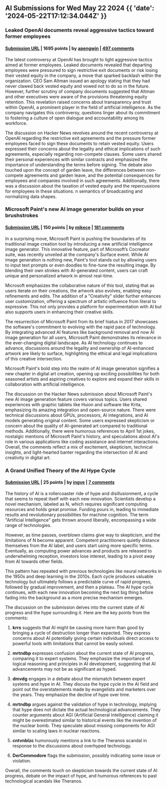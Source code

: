## AI Submissions for Wed May 22 2024 {{ 'date': '2024-05-22T17:12:34.044Z' }}

### Leaked OpenAI documents reveal aggressive tactics toward former employees

#### [Submission URL](https://www.vox.com/future-perfect/351132/openai-vested-equity-nda-sam-altman-documents-employees) | 1695 points | by [apengwin](https://news.ycombinator.com/user?id=apengwin) | [497 comments](https://news.ycombinator.com/item?id=40447431)

The latest controversy at OpenAI has brought to light aggressive tactics aimed at former employees. Leaked documents revealed that departing employees were pressured to sign restrictive exit documents or risk losing their vested equity in the company, a move that sparked backlash within the organization. CEO Sam Altman issued an apology stating that they had never clawed back vested equity and vowed not to do so in the future. However, further scrutiny of company documents suggested that Altman and other executives were aware of the provisions threatening equity retention. This revelation raised concerns about transparency and trust within OpenAI, a prominent player in the field of artificial intelligence. As the company navigates this controversy, questions linger about its commitment to fostering a culture of open dialogue and accountability among its workforce.

The discussion on Hacker News revolves around the recent controversy at OpenAI regarding the restrictive exit agreements and the pressure former employees faced to sign these documents to retain vested equity. Users expressed their concerns about the legality and ethical implications of such agreements, especially regarding non-compete clauses. Some users shared their personal experiences with similar contracts and emphasized the importance of understanding the terms before signing. The debate also touched upon the concept of garden leave, the differences between non-compete agreements and garden leave, and the potential consequences for employees and companies involved in such agreements. Additionally, there was a discussion about the taxation of vested equity and the repercussions for employees in these situations.
n semantics of broadcasting and normalizing data shapes.

### Microsoft Paint's new AI image generator builds on your brushstrokes

#### [Submission URL](https://petapixel.com/2024/05/21/microsoft-paints-new-ai-image-generator-builds-on-your-brushstrokes/) | 150 points | by [mikece](https://news.ycombinator.com/user?id=mikece) | [181 comments](https://news.ycombinator.com/item?id=40439654)

In a surprising move, Microsoft Paint is pushing the boundaries of its traditional image creation tool by introducing a new artificial intelligence image generator. This innovative feature, part of Microsoft’s Cocreator suite, was recently unveiled at the company's Surface event. While AI image generation is nothing new, Paint's tool stands out by allowing users to input text prompts or even doodles to fine-tune the resulting image. By blending their own strokes with AI-generated content, users can craft unique and personalized artwork in almost real-time.

Microsoft emphasizes the collaborative nature of this tool, stating that as users iterate on their creations, the artwork also evolves, enabling easy refinements and edits. The addition of a "Creativity" slider further enhances user customization, offering a spectrum of artistic influence from literal to expressive. This not only provides a platform for experimentation with AI but also supports users in enhancing their creative skills.

The resurrection of Microsoft Paint from its brief hiatus in 2017 showcases the software's commitment to evolving with the rapid pace of technology. By integrating advanced AI features like background removal and now AI image generation for all users, Microsoft Paint demonstrates its relevance in the ever-changing digital landscape. As AI technology continues to advance, discussions around the legality and ownership of AI-enhanced artwork are likely to surface, highlighting the ethical and legal implications of this creative intersection.

Microsoft Paint's bold step into the realm of AI image generation signifies a new chapter in digital art creation, opening up exciting possibilities for both seasoned artists and aspiring creatives to explore and expand their skills in collaboration with artificial intelligence.

The discussion on the Hacker News submission about Microsoft Paint's new AI image generation feature covers various topics. Users shared experiences with graphic tablets like Huion and software like Krita, emphasizing its amazing integration and open-source nature. There were technical discussions about GPUs, processors, AI integrations, and AI models generating original content. Some users expressed skepticism or concern about the quality of AI-generated art compared to traditional methods. Additionally, there were humorous references to April 1st jokes, nostalgic mentions of Microsoft Paint's history, and speculations about AI's role in various applications like coding assistance and internet interactions. Overall, the comments reflect a mix of excitement, skepticism, technical insights, and light-hearted banter regarding the intersection of AI and creativity in digital art.

### A Grand Unified Theory of the AI Hype Cycle

#### [Submission URL](https://blog.glyph.im/2024/05/grand-unified-ai-hype.html) | 25 points | by [ingve](https://news.ycombinator.com/user?id=ingve) | [7 comments](https://news.ycombinator.com/item?id=40443612)

The history of AI is a rollercoaster ride of hype and disillusionment, a cycle that seems to repeat itself with each new innovation. Scientists develop a novel mechanism, labeled as N, which requires significant computing resources and holds great promise. Funding pours in, leading to immediate results and revolutionary possibilities for machine cognition. The term "Artificial Intelligence" gets thrown around liberally, encompassing a wide range of technologies.

However, as time passes, overblown claims give way to skepticism, and the limitations of N become apparent. Competent practitioners quietly distance themselves from the AI label, and users start using more specific terms. Eventually, as computing power advances and products are released to underwhelming reception, investors lose interest, leading to a pivot away from AI towards other fields.

This pattern has repeated with previous technologies like neural networks in the 1950s and deep learning in the 2010s. Each cycle produces valuable technology but ultimately follows a predictable curve of rapid progress, followed by gradual improvement, and then a plateau. The AI hype cycle continues, with each new innovation becoming the next big thing before fading into the background as a more precise mechanism emerges.

The discussion on the submission delves into the current state of AI progress and the hype surrounding it. Here are the key points from the comments:

1. **krrs** suggests that AI might be causing more harm than good by bringing a cycle of destruction longer than expected. They express concerns about AI potentially giving certain individuals direct access to powerful tools with limitations that cannot be easily solved.

2. **mrtndbp** expresses confusion about the current state of AI progress, comparing it to expert systems. They emphasize the importance of logical reasoning and principles in AI development, suggesting that AI advancements may not be as significant as hyped.

3. **dmvdg** engages in a debate about the mismatch between expert systems and hype in AI. They discuss the hype cycle in the AI field and point out the overstatements made by evangelists and marketers over the years. They emphasize the decline of hype over time.

4. **mrtndbp** argues against the validation of hype in technology, implying that hype does not dictate the actual technological advancements. They counter arguments about AGI (Artificial General Intelligence) claiming it might be overestimated similar to historical events like the invention of the nuclear bomb. They speculate about missing components for AGI similar to scaling laws in nuclear reactions.

5. **cntvnblzc** humorously mentions a link to the Theranos scandal in response to the discussions about overhyped technology.

6. **DerCommodore** flags the submission, possibly indicating some issue or violation.

Overall, the comments touch on skepticism towards the current state of AI progress, debate on the impact of hype, and humorous references to past technological scandals like Theranos.

